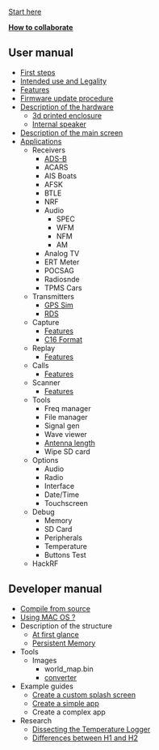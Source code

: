 [Start here](Home)

[**How to collaborate**](How-to-collaborate)
## User manual
* [First steps](First-steps)
* [Intended use and Legality](Intended-Use-and-Legality)
* [Features](Features)
* [Firmware update procedure](Update-firmware)
* [Description of the hardware](Hardware-overview)
   * [3d printed enclosure](H2-Enclosure)
   * [Internal speaker](Internal-speaker)
* [Description of the main screen](Main-screen-overview)
* [Applications](Applications)
   * Receivers
      * [ADS-B](Automatic-dependent-surveillance–broadcast-(ADS-B))
      * ACARS
      * AIS Boats
      * AFSK
      * BTLE
      * NRF
      * Audio 
        * SPEC
        * WFM
        * NFM
        * AM
      * Analog TV
      * ERT Meter
      * POCSAG
      * Radiosnde
      * TPMS Cars    
   * Transmitters
      * [GPS Sim](GPS-Sim)
      * [RDS](RDS)
   * Capture
      * [Features](Capture)
      * [C16 Format](C16-format)
   * Replay
      * [Features](Replay)
   * Calls
      * [Features](Calls)
   * Scanner
      * [Features](Scanner)
   * Tools
      * Freq manager
      * File manager
      * Signal gen
      * Wave viewer
      * [Antenna length](antennas)
      * Wipe SD card
   * Options
      * Audio
      * Radio
      * Interface
      * Date/Time
      * Touchscreen
   * Debug
      * Memory
      * SD Card
      * Peripherals
      * Temperature
      * Buttons Test
    * HackRF
## Developer manual
* [Compile from source](Compile-firmware)
* [Using MAC OS ?](Using-MAC-OS)
* Description of the structure
   * [At first glance](At-first-glance)
   * [Persistent Memory](Persistent-Memory)
* Tools
   * Images
      * world_map.bin
      * [converter](Splash-and-other-images)
* Example guides
   * [Create a custom splash screen](Create-a-custom-splash-screen)
   * [Create a simple app](Create-a-simple-app)
   * Create a complex app
* Research
   * [Dissecting the Temperature Logger](Dissecting-the-Temperature-logger)
   * [Differences between H1 and H2](Differences-Between-H1-and-H2-models)
